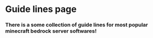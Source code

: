 # Guide lines page 
### There is a some collection of guide lines for most popular minecraft bedrock server softwares!